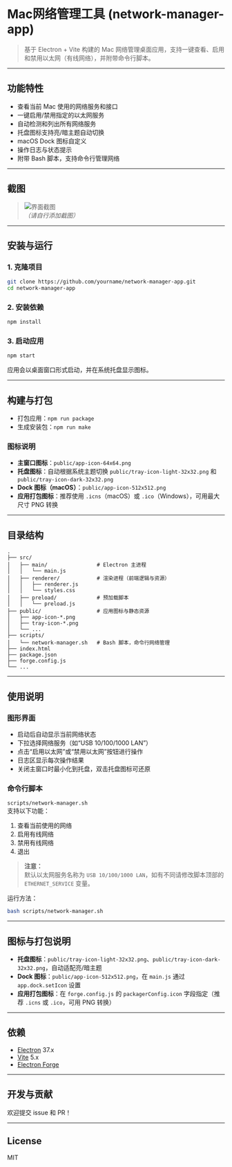 # Mac网络管理工具 (network-manager-app)

> 基于 Electron + Vite 构建的 Mac 网络管理桌面应用，支持一键查看、启用和禁用以太网（有线网络），并附带命令行脚本。

---

## 功能特性

- 查看当前 Mac 使用的网络服务和接口
- 一键启用/禁用指定的以太网服务
- 自动检测和列出所有网络服务
- 托盘图标支持亮/暗主题自动切换
- macOS Dock 图标自定义
- 操作日志与状态提示
- 附带 Bash 脚本，支持命令行管理网络

---

## 截图

> ![界面截图](screenshot.png)  
> *（请自行添加截图）*

---

## 安装与运行

### 1. 克隆项目

```bash
git clone https://github.com/yourname/network-manager-app.git
cd network-manager-app
```

### 2. 安装依赖

```bash
npm install
```

### 3. 启动应用

```bash
npm start
```

应用会以桌面窗口形式启动，并在系统托盘显示图标。

---

## 构建与打包

- 打包应用：`npm run package`
- 生成安装包：`npm run make`

### 图标说明

- **主窗口图标**：`public/app-icon-64x64.png`
- **托盘图标**：自动根据系统主题切换 `public/tray-icon-light-32x32.png` 和 `public/tray-icon-dark-32x32.png`
- **Dock 图标（macOS）**：`public/app-icon-512x512.png`
- **应用打包图标**：推荐使用 `.icns`（macOS）或 `.ico`（Windows），可用最大尺寸 PNG 转换

---

## 目录结构

```
.
├── src/
│   ├── main/                # Electron 主进程
│   │   └── main.js
│   ├── renderer/            # 渲染进程（前端逻辑与资源）
│   │   ├── renderer.js
│   │   └── styles.css
│   ├── preload/             # 预加载脚本
│   │   └── preload.js
├── public/                  # 应用图标与静态资源
│   ├── app-icon-*.png
│   ├── tray-icon-*.png
│   └── ...
├── scripts/
│   └── network-manager.sh   # Bash 脚本，命令行网络管理
├── index.html
├── package.json
├── forge.config.js
└── ...
```

---

## 使用说明

### 图形界面

- 启动后自动显示当前网络状态
- 下拉选择网络服务（如“USB 10/100/1000 LAN”）
- 点击“启用以太网”或“禁用以太网”按钮进行操作
- 日志区显示每次操作结果
- 关闭主窗口时最小化到托盘，双击托盘图标可还原

### 命令行脚本

`scripts/network-manager.sh`  
支持以下功能：

1. 查看当前使用的网络
2. 启用有线网络
3. 禁用有线网络
4. 退出

> **注意：**  
> 默认以太网服务名称为 `USB 10/100/1000 LAN`，如有不同请修改脚本顶部的 `ETHERNET_SERVICE` 变量。

运行方法：

```bash
bash scripts/network-manager.sh
```

---

## 图标与打包说明

- **托盘图标**：`public/tray-icon-light-32x32.png`、`public/tray-icon-dark-32x32.png`，自动适配亮/暗主题
- **Dock 图标**：`public/app-icon-512x512.png`，在 `main.js` 通过 `app.dock.setIcon` 设置
- **应用打包图标**：在 `forge.config.js` 的 `packagerConfig.icon` 字段指定（推荐 `.icns` 或 `.ico`，可用 PNG 转换）

---

## 依赖

- [Electron](https://www.electronjs.org/) 37.x
- [Vite](https://vitejs.dev/) 5.x
- [Electron Forge](https://www.electronforge.io/)

---

## 开发与贡献

欢迎提交 issue 和 PR！

---

## License

MIT